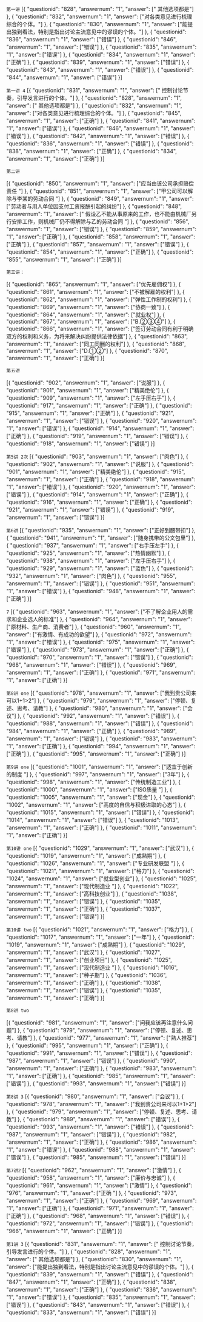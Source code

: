 `第一讲`
[{
	"questionid": "828",
	"answernum": "1",
	"answer": [" 其他选项都是"]
}, {
	"questionid": "832",
	"answernum": "1",
	"answer": ["对各类意见进行梳理综合的个体。"]
}, {
	"questionid": "830",
	"answernum": "1",
	"answer": ["能提出独到看法，特别是指出讨论主流意见中的谬误的个体。"]
}, {
	"questionid": "836",
	"answernum": "1",
	"answer": ["错误"]
}, {
	"questionid": "846",
	"answernum": "1",
	"answer": ["错误"]
}, {
	"questionid": "835",
	"answernum": "1",
	"answer": ["错误"]
}, {
	"questionid": "834",
	"answernum": "1",
	"answer": ["正确"]
}, {
	"questionid": "839",
	"answernum": "1",
	"answer": ["错误"]
}, {
	"questionid": "843",
	"answernum": "1",
	"answer": ["错误"]
}, {
	"questionid": "844",
	"answernum": "1",
	"answer": ["错误"]
}]

`第一讲 4`
[{
	"questionid": "831",
	"answernum": "1",
	"answer": [" 控制讨论节奏，引导发言进行的个体。"]
}, {
	"questionid": "828",
	"answernum": "1",
	"answer": [" 其他选项都是"]
}, {
	"questionid": "832",
	"answernum": "1",
	"answer": ["对各类意见进行梳理综合的个体。"]
}, {
	"questionid": "845",
	"answernum": "1",
	"answer": ["正确"]
}, {
	"questionid": "841",
	"answernum": "1",
	"answer": ["错误"]
}, {
	"questionid": "846",
	"answernum": "1",
	"answer": ["错误"]
}, {
	"questionid": "842",
	"answernum": "1",
	"answer": ["错误"]
}, {
	"questionid": "836",
	"answernum": "1",
	"answer": ["错误"]
}, {
	"questionid": "838",
	"answernum": "1",
	"answer": ["正确"]
}, {
	"questionid": "834",
	"answernum": "1",
	"answer": ["正确"]
}]

`第二讲`

[{
	"questionid": "850",
	"answernum": "1",
	"answer": ["应当由该公司承担赔偿责任 "]
}, {
	"questionid": "851",
	"answernum": "1",
	"answer": ["甲公司可以解除与李某的劳动合同 "]
}, {
	"questionid": "849",
	"answernum": "1",
	"answer": ["劳动者与用人单位因支付工资报酬引起的纠纷"]
}, {
	"questionid": "848",
	"answernum": "1",
	"answer": [" 假设乙不能从事原来的工作，也不能由机械厂另行安排工作，则机械厂仍不得解除与乙的劳动合同 "]
}, {
	"questionid": "856",
	"answernum": "1",
	"answer": ["错误"]
}, {
	"questionid": "859",
	"answernum": "1",
	"answer": ["正确"]
}, {
	"questionid": "858",
	"answernum": "1",
	"answer": ["正确"]
}, {
	"questionid": "857",
	"answernum": "1",
	"answer": ["错误"]
}, {
	"questionid": "854",
	"answernum": "1",
	"answer": ["正确"]
}, {
	"questionid": "855",
	"answernum": "1",
	"answer": ["正确"]
}]

`第三讲：`

[{
	"questionid": "865",
	"answernum": "1",
	"answer": ["优先雇佣权"]
}, {
	"questionid": "861",
	"answernum": "1",
	"answer": ["不被解雇的权利"]
}, {
	"questionid": "862",
	"answernum": "1",
	"answer": ["弹性工作制的权利"]
}, {
	"questionid": "869",
	"answernum": "1",
	"answer": ["协商一致"]
}, {
	"questionid": "864",
	"answernum": "1",
	"answer": ["就业权"]
}, {
	"questionid": "867",
	"answernum": "1",
	"answer": ["B.②③④"]
}, {
	"questionid": "866",
	"answernum": "1",
	"answer": ["签订劳动合同有利于明确双方的权利和义务，为将来解决纠纷提供法律依据"]
}, {
	"questionid": "863",
	"answernum": "1",
	"answer": ["同工同酬的权利"]
}, {
	"questionid": "868",
	"answernum": "1",
	"answer": ["D.①②"]
}, {
	"questionid": "870",
	"answernum": "1",
	"answer": ["正确"]
}]

`第五讲`

[{
	"questionid": "902",
	"answernum": "1",
	"answer": ["说服"]
}, {
	"questionid": "901",
	"answernum": "1",
	"answer": ["精美绝伦"]
}, {
	"questionid": "909",
	"answernum": "1",
	"answer": ["左手压右手"]
}, {
	"questionid": "917",
	"answernum": "1",
	"answer": ["正确"]
}, {
	"questionid": "915",
	"answernum": "1",
	"answer": ["正确"]
}, {
	"questionid": "921",
	"answernum": "1",
	"answer": ["错误"]
}, {
	"questionid": "920",
	"answernum": "1",
	"answer": ["错误"]
}, {
	"questionid": "914",
	"answernum": "1",
	"answer": ["正确"]
}, {
	"questionid": "919",
	"answernum": "1",
	"answer": ["错误"]
}, {
	"questionid": "918",
	"answernum": "1",
	"answer": ["错误"]
}]

`第5讲 2次`
[{
	"questionid": "903",
	"answernum": "1",
	"answer": ["肉色"]
}, {
	"questionid": "902",
	"answernum": "1",
	"answer": ["说服"]
}, {
	"questionid": "901",
	"answernum": "1",
	"answer": ["精美绝伦"]
}, {
	"questionid": "915",
	"answernum": "1",
	"answer": ["正确"]
}, {
	"questionid": "918",
	"answernum": "1",
	"answer": ["错误"]
}, {
	"questionid": "920",
	"answernum": "1",
	"answer": ["错误"]
}, {
	"questionid": "914",
	"answernum": "1",
	"answer": ["正确"]
}, {
	"questionid": "916",
	"answernum": "1",
	"answer": ["正确"]
}, {
	"questionid": "921",
	"answernum": "1",
	"answer": ["错误"]
}, {
	"questionid": "919",
	"answernum": "1",
	"answer": ["错误"]
}]

`第6讲`
[{
	"questionid": "935",
	"answernum": "1",
	"answer": ["正好到腰带扣"]
}, {
	"questionid": "941",
	"answernum": "1",
	"answer": ["随身携带的公文包里"]
}, {
	"questionid": "937",
	"answernum": "1",
	"answer": ["右手压左手"]
}, {
	"questionid": "925",
	"answernum": "1",
	"answer": ["热情幽默"]
}, {
	"questionid": "938",
	"answernum": "1",
	"answer": ["左手压右手"]
}, {
	"questionid": "929",
	"answernum": "1",
	"answer": ["蓝色"]
}, {
	"questionid": "932",
	"answernum": "1",
	"answer": ["肉色"]
}, {
	"questionid": "955",
	"answernum": "1",
	"answer": ["错误"]
}, {
	"questionid": "951",
	"answernum": "1",
	"answer": ["错误"]
}, {
	"questionid": "948",
	"answernum": "1",
	"answer": ["正确"]
}]

`7`
[{
	"questionid": "963",
	"answernum": "1",
	"answer": ["不了解企业用人的需求和企业选人的标准"]
}, {
	"questionid": "964",
	"answernum": "1",
	"answer": ["原材料、生产商、消费者"]
}, {
	"questionid": "960",
	"answernum": "1",
	"answer": ["有激情、有成功的欲望"]
}, {
	"questionid": "972",
	"answernum": "1",
	"answer": ["错误"]
}, {
	"questionid": "975",
	"answernum": "1",
	"answer": ["错误"]
}, {
	"questionid": "973",
	"answernum": "1",
	"answer": ["正确"]
}, {
	"questionid": "970",
	"answernum": "1",
	"answer": ["错误"]
}, {
	"questionid": "968",
	"answernum": "1",
	"answer": ["错误"]
}, {
	"questionid": "969",
	"answernum": "1",
	"answer": ["正确"]
}, {
	"questionid": "971",
	"answernum": "1",
	"answer": ["正确"]
}]

`第8讲 one`
[{
	"questionid": "978",
	"answernum": "1",
	"answer": ["我到贵公司来可以1+1>2"]
}, {
	"questionid": "979",
	"answernum": "1",
	"answer": ["停顿、复述、思考、请教"]
}, {
	"questionid": "980",
	"answernum": "1",
	"answer": ["会议"]
}, {
	"questionid": "992",
	"answernum": "1",
	"answer": ["错误"]
}, {
	"questionid": "988",
	"answernum": "1",
	"answer": ["错误"]
}, {
	"questionid": "984",
	"answernum": "1",
	"answer": ["正确"]
}, {
	"questionid": "989",
	"answernum": "1",
	"answer": ["错误"]
}, {
	"questionid": "983",
	"answernum": "1",
	"answer": ["正确"]
}, {
	"questionid": "994",
	"answernum": "1",
	"answer": ["正确"]
}, {
	"questionid": "995",
	"answernum": "1",
	"answer": ["正确"]
}]

`第9讲 one`
[{
	"questionid": "1001",
	"answernum": "1",
	"answer": ["适宜于创新的制度 "]
}, {
	"questionid": "997",
	"answernum": "1",
	"answer": ["3年"]
}, {
	"questionid": "998",
	"answernum": "1",
	"answer": ["传统制造工业"]
}, {
	"questionid": "1000",
	"answernum": "1",
	"answer": ["ISO质量   "]
}, {
	"questionid": "1005",
	"answernum": "1",
	"answer": ["现金"]
}, {
	"questionid": "1002",
	"answernum": "1",
	"answer": ["高度的自信与积极进取的心态"]
}, {
	"questionid": "1015",
	"answernum": "1",
	"answer": ["错误"]
}, {
	"questionid": "1014",
	"answernum": "1",
	"answer": ["错误"]
}, {
	"questionid": "1013",
	"answernum": "1",
	"answer": ["正确"]
}, {
	"questionid": "1011",
	"answernum": "1",
	"answer": ["正确"]
}]

`第10讲 one`
[{
	"questionid": "1029",
	"answernum": "1",
	"answer": ["武汉"]
}, {
	"questionid": "1019",
	"answernum": "1",
	"answer": ["成熟期"]
}, {
	"questionid": "1026",
	"answernum": "1",
	"answer": ["专业研发联盟 "]
}, {
	"questionid": "1021",
	"answernum": "1",
	"answer": ["格力"]
}, {
	"questionid": "1024",
	"answernum": "1",
	"answer": ["就业型创业"]
}, {
	"questionid": "1025",
	"answernum": "1",
	"answer": ["现代制造业   "]
}, {
	"questionid": "1022",
	"answernum": "1",
	"answer": ["高科技创业"]
}, {
	"questionid": "1038",
	"answernum": "1",
	"answer": ["错误"]
}, {
	"questionid": "1035",
	"answernum": "1",
	"answer": ["正确"]
}, {
	"questionid": "1037",
	"answernum": "1",
	"answer": ["错误"]
}]

`第10讲 two`
[{
	"questionid": "1021",
	"answernum": "1",
	"answer": ["格力"]
}, {
	"questionid": "1017",
	"answernum": "1",
	"answer": ["一年"]
}, {
	"questionid": "1019",
	"answernum": "1",
	"answer": ["成熟期"]
}, {
	"questionid": "1029",
	"answernum": "1",
	"answer": ["武汉"]
}, {
	"questionid": "1027",
	"answernum": "1",
	"answer": ["创业项目"]
}, {
	"questionid": "1025",
	"answernum": "1",
	"answer": ["现代制造业   "]
}, {
	"questionid": "1016",
	"answernum": "1",
	"answer": ["种子期"]
}, {
	"questionid": "1036",
	"answernum": "1",
	"answer": ["正确"]
}, {
	"questionid": "1038",
	"answernum": "1",
	"answer": ["错误"]
}, {
	"questionid": "1035",
	"answernum": "1",
	"answer": ["正确"]
}]

`第8讲 two`

[{
	"questionid": "981",
	"answernum": "1",
	"answer": ["问我应该再注意什么问题"]
}, {
	"questionid": "979",
	"answernum": "1",
	"answer": ["停顿、复述、思考、请教"]
}, {
	"questionid": "977",
	"answernum": "1",
	"answer": ["熟人推荐"]
}, {
	"questionid": "995",
	"answernum": "1",
	"answer": ["正确"]
}, {
	"questionid": "991",
	"answernum": "1",
	"answer": ["错误"]
}, {
	"questionid": "987",
	"answernum": "1",
	"answer": ["错误"]
}, {
	"questionid": "990",
	"answernum": "1",
	"answer": ["正确"]
}, {
	"questionid": "983",
	"answernum": "1",
	"answer": ["正确"]
}, {
	"questionid": "985",
	"answernum": "1",
	"answer": ["错误"]
}, {
	"questionid": "993",
	"answernum": "1",
	"answer": ["错误"]
}]

`第8讲 3`
[{
	"questionid": "980",
	"answernum": "1",
	"answer": ["会议"]
}, {
	"questionid": "978",
	"answernum": "1",
	"answer": ["我到贵公司来可以1+1>2"]
}, {
	"questionid": "979",
	"answernum": "1",
	"answer": ["停顿、复述、思考、请教"]
}, {
	"questionid": "989",
	"answernum": "1",
	"answer": ["错误"]
}, {
	"questionid": "993",
	"answernum": "1",
	"answer": ["错误"]
}, {
	"questionid": "987",
	"answernum": "1",
	"answer": ["错误"]
}, {
	"questionid": "982",
	"answernum": "1",
	"answer": ["正确"]
}, {
	"questionid": "986",
	"answernum": "1",
	"answer": ["错误"]
}, {
	"questionid": "988",
	"answernum": "1",
	"answer": ["错误"]
}, {
	"questionid": "985",
	"answernum": "1",
	"answer": ["错误"]
}]

`第7讲2`
[{
	"questionid": "962",
	"answernum": "1",
	"answer": ["激情"]
}, {
	"questionid": "958",
	"answernum": "1",
	"answer": ["廉价与忠诚"]
}, {
	"questionid": "961",
	"answernum": "1",
	"answer": ["激情"]
}, {
	"questionid": "976",
	"answernum": "1",
	"answer": ["正确 "]
}, {
	"questionid": "973",
	"answernum": "1",
	"answer": ["正确"]
}, {
	"questionid": "969",
	"answernum": "1",
	"answer": ["正确"]
}, {
	"questionid": "971",
	"answernum": "1",
	"answer": ["正确"]
}, {
	"questionid": "968",
	"answernum": "1",
	"answer": ["错误"]
}, {
	"questionid": "972",
	"answernum": "1",
	"answer": ["错误"]
}, {
	"questionid": "966",
	"answernum": "1",
	"answer": ["正确"]
}]

`第1讲 3`
[{
	"questionid": "831",
	"answernum": "1",
	"answer": [" 控制讨论节奏，引导发言进行的个体。"]
}, {
	"questionid": "828",
	"answernum": "1",
	"answer": [" 其他选项都是"]
}, {
	"questionid": "830",
	"answernum": "1",
	"answer": ["能提出独到看法，特别是指出讨论主流意见中的谬误的个体。"]
}, {
	"questionid": "839",
	"answernum": "1",
	"answer": ["错误"]
}, {
	"questionid": "847",
	"answernum": "1",
	"answer": ["正确"]
}, {
	"questionid": "838",
	"answernum": "1",
	"answer": ["正确"]
}, {
	"questionid": "836",
	"answernum": "1",
	"answer": ["错误"]
}, {
	"questionid": "835",
	"answernum": "1",
	"answer": ["错误"]
}, {
	"questionid": "843",
	"answernum": "1",
	"answer": ["错误"]
}, {
	"questionid": "833",
	"answernum": "1",
	"answer": ["错误"]
}]


